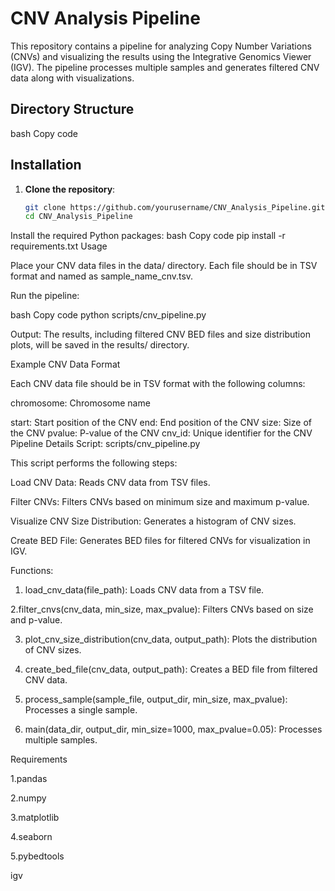 # CNV Analysis Pipeline

This repository contains a pipeline for analyzing Copy Number Variations (CNVs) and visualizing the results using the Integrative Genomics Viewer (IGV). The pipeline processes multiple samples and generates filtered CNV data along with visualizations.

## Directory Structure



bash
Copy code

## Installation

1. **Clone the repository**:
   ```bash
   git clone https://github.com/yourusername/CNV_Analysis_Pipeline.git
   cd CNV_Analysis_Pipeline
Install the required Python packages:
bash
Copy code
pip install -r requirements.txt
Usage

Place your CNV data files in the data/ directory. Each file should be in TSV format and named as sample_name_cnv.tsv.

Run the pipeline:

bash
Copy code
python scripts/cnv_pipeline.py

Output: The results, including filtered CNV BED files and size distribution plots, will be saved in the results/ directory.

Example CNV Data Format

Each CNV data file should be in TSV format with the following columns:



chromosome: Chromosome name

start: Start position of the CNV
end: End position of the CNV
size: Size of the CNV
pvalue: P-value of the CNV
cnv_id: Unique identifier for the CNV
Pipeline Details
Script: scripts/cnv_pipeline.py


This script performs the following steps:

Load CNV Data: Reads CNV data from TSV files.

Filter CNVs: Filters CNVs based on minimum size and maximum p-value.

Visualize CNV Size Distribution: Generates a histogram of CNV sizes.

Create BED File: Generates BED files for filtered CNVs for visualization in IGV.


Functions:

1. load_cnv_data(file_path): Loads CNV data from a TSV file.

2.filter_cnvs(cnv_data, min_size, max_pvalue): Filters CNVs based on size and p-value.

3. plot_cnv_size_distribution(cnv_data, output_path): Plots the distribution of CNV sizes.

4. create_bed_file(cnv_data, output_path): Creates a BED file from filtered CNV data.

5. process_sample(sample_file, output_dir, min_size, max_pvalue): Processes a single sample.

5. main(data_dir, output_dir, min_size=1000, max_pvalue=0.05): Processes multiple samples.



Requirements

1.pandas

2.numpy

3.matplotlib

4.seaborn

5.pybedtools

igv

